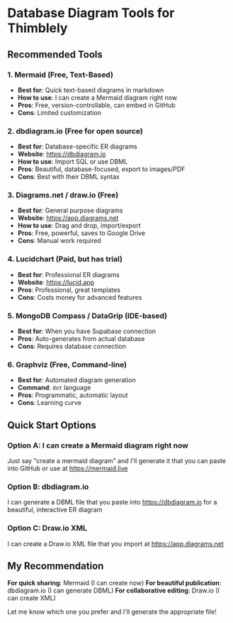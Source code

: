 # Database Diagram Tools for Thimblely

## Recommended Tools

### 1. **Mermaid (Free, Text-Based)**

- **Best for**: Quick text-based diagrams in markdown
- **How to use**: I can create a Mermaid diagram right now
- **Pros**: Free, version-controllable, can embed in GitHub
- **Cons**: Limited customization

### 2. **dbdiagram.io (Free for open source)**

- **Best for**: Database-specific ER diagrams
- **Website**: https://dbdiagram.io
- **How to use**: Import SQL or use DBML
- **Pros**: Beautiful, database-focused, export to images/PDF
- **Cons**: Best with their DBML syntax

### 3. **Diagrams.net / draw.io (Free)**

- **Best for**: General purpose diagrams
- **Website**: https://app.diagrams.net
- **How to use**: Drag and drop, import/export
- **Pros**: Free, powerful, saves to Google Drive
- **Cons**: Manual work required

### 4. **Lucidchart (Paid, but has trial)**

- **Best for**: Professional ER diagrams
- **Website**: https://lucid.app
- **Pros**: Professional, great templates
- **Cons**: Costs money for advanced features

### 5. **MongoDB Compass / DataGrip (IDE-based)**

- **Best for**: When you have Supabase connection
- **Pros**: Auto-generates from actual database
- **Cons**: Requires database connection

### 6. **Graphviz (Free, Command-line)**

- **Best for**: Automated diagram generation
- **Command**: `dot` language
- **Pros**: Programmatic, automatic layout
- **Cons**: Learning curve

## Quick Start Options

### Option A: I can create a Mermaid diagram right now

Just say "create a mermaid diagram" and I'll generate it that you can paste into GitHub or use at https://mermaid.live

### Option B: dbdiagram.io

I can generate a DBML file that you paste into https://dbdiagram.io for a beautiful, interactive ER diagram

### Option C: Draw.io XML

I can create a Draw.io XML file that you import at https://app.diagrams.net

## My Recommendation

**For quick sharing**: Mermaid (I can create now)
**For beautiful publication**: dbdiagram.io (I can generate DBML)
**For collaborative editing**: Draw.io (I can create XML)

Let me know which one you prefer and I'll generate the appropriate file!
